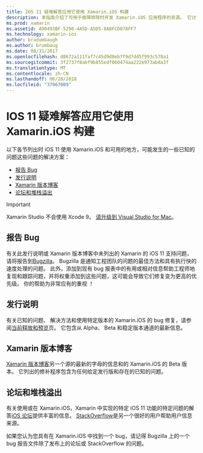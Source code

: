 ```yaml
---
title: IOS 11 疑难解答应用它使用 Xamarin.iOS 构建
description: 本指南介绍了可用于故障排除时开发 Xamarin.iOS 应用程序的资源。 它讨论 bug 报告，发行说明，Xamarin 版本博客和支持选项。
ms.prod: xamarin
ms.assetid: A90493BF-5298-4A5D-A5D5-8A8FCD078FF7
ms.technology: xamarin-ios
author: bradumbaugh
ms.author: brumbaug
ms.date: 08/31/2017
ms.openlocfilehash: d8672a111faf7c45d9d8eb7f9d7dd5f993c578a1
ms.sourcegitcommit: 3f2737f8abf9b855edf060474aa222e973abda3f
ms.translationtype: MT
ms.contentlocale: zh-CN
ms.lasthandoff: 06/28/2018
ms.locfileid: "37067009"
---
```

# <a name="troubleshooting-ios-11-apps-built-with-xamarinios"></a>IOS 11 疑难解答应用它使用 Xamarin.iOS 构建

以下各节列出时 iOS 11 使用 Xamarin.iOS 和可用的地方，可能发生的一些已知的问题这些问题的解决方案：

- [报告 Bug](#Reporting-Bugs)
- [发行说明](#Release-Notes)
- [Xamarin 版本博客](#Xamarin-Releases-Blog)
- [论坛和堆栈溢出](#Forums-and-StackOverflow)

> [!IMPORTANT]
> Xamarin Studio 不会使用 Xcode 9。
> [请升级到 Visual Studio for Mac](https://visualstudio.microsoft.com/vs/)。

<a name="Reporting-Bugs" />

## <a name="reporting-bugs"></a>报告 Bug

有关此发行说明或 Xamarin 版本博客中未列出的 Xamarin 的 iOS 11 支持问题，请将报告到[Bugzilla](https://bugzilla.xamarin.com/enter_bug.cgi?product=iOS)。 Bugzilla 是通知工程团队的问题的最佳方法和具有执行快的速度处理的问题。 此外，添加到现有 bug 报表中的有用或相对信息帮助工程师地复现和跟踪问题，并将权重添加到这些问题，这可能会导致它们修复变为更高的优先级。 你的帮助为非常应有的重视 ！

<a name="Release-Notes" />

## <a name="release-notes"></a>发行说明

有关已知的问题、 解决方法和使用特定版本的 Xamarin.iOS 的 bug 修复，请参阅[当前释放和预览](https://developer.xamarin.com/releases/current/)页。 它包含从 Alpha、 Beta 和稳定版本通道的最新信息。

<a name="Xamarin-Releases-Blog" />

## <a name="xamarin-releases-blog"></a>Xamarin 版本博客

[Xamarin 版本博客](https://releases.xamarin.com/)另一个源的最新的字母的信息和的 Xamarin.iOS 的 Beta 版本。 它列出的修补程序包含为任何给定发行版和存在的已知的问题。

<a name="Forums-and-StackOverflow" />

## <a name="forums-and-stackoverflow"></a>论坛和堆栈溢出

有关使用或在 Xamarin.iOS，Xamarin 中实现的特定 iOS 11 功能的特定问题的解答[iOS 论坛](http://forums.xamarin.com/categories/ios)提供丰富的信息。 [StackOverflow](http://stackoverflow.com/search?tab=newest&q=xamarin)是另一个很好的用户帮助用户信息来源。

如果您认为您具有在 Xamarin.iOS 中找到一个 bug，请记得 Bugzilla 上的一个 bug 报告文件除了发布上的论坛或 StackOverflow 的问题。

